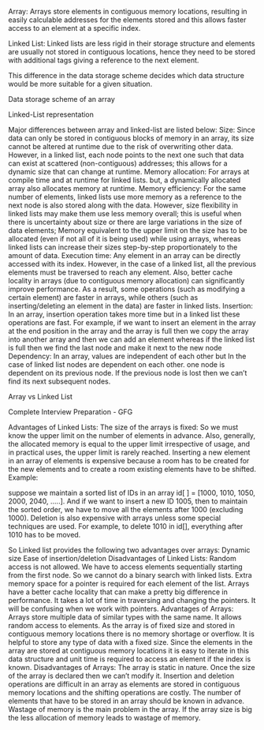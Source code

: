 Array: Arrays store elements in contiguous memory locations, resulting in easily calculable addresses for the elements stored and this allows faster access to an element at a specific index.

Linked List: Linked lists are less rigid in their storage structure and elements are usually not stored in contiguous locations, hence they need to be stored with additional tags giving a reference to the next element. 

This difference in the data storage scheme decides which data structure would be more suitable for a given situation. 


Data storage scheme of an array


Linked-List representation

 

Major differences between array and linked-list are listed below: 
Size: Since data can only be stored in contiguous blocks of memory in an array, its size cannot be altered at runtime due to the risk of overwriting other data. 
However, in a linked list, each node points to the next one such that data can exist at scattered (non-contiguous) addresses; this allows for a dynamic size that can change at runtime.
Memory allocation: For arrays at compile time and at runtime for linked lists. but, a dynamically allocated array also allocates memory at runtime.
Memory efficiency: For the same number of elements, linked lists use more memory as a reference to the next node is also stored along with the data. However, size flexibility in linked lists may make them use less memory overall; this is useful when there is uncertainty about size or there are large variations in the size of data elements; 
Memory equivalent to the upper limit on the size has to be allocated (even if not all of it is being used) while using arrays, whereas linked lists can increase their sizes step-by-step proportionately to the amount of data.
Execution time: Any element in an array can be directly accessed with its index. However, in the case of a linked list, all the previous elements must be traversed to reach any element. 
Also, better cache locality in arrays (due to contiguous memory allocation) can significantly improve performance. As a result, some operations (such as modifying a certain element) are faster in arrays, while others (such as inserting/deleting an element in the data) are faster in linked lists.
Insertion: In an array, insertion operation takes more time but in a linked list these operations are fast. For example, if we want to insert an element in the array at the end position in the array and the array is full then we copy the array into another array and then we can add an element whereas if the linked list is full then we find the last node and make it next to the new node 
Dependency: In an array, values are independent of each other but 
In the case of linked list nodes are dependent on each other. one node is dependent on its previous node. If the previous node is lost then we can’t find its next subsequent nodes.

Array vs Linked List

Complete Interview Preparation - GFG

Advantages of Linked Lists:
The size of the arrays is fixed: So we must know the upper limit on the number of elements in advance. Also, generally, the allocated memory is equal to the upper limit irrespective of usage, and in practical uses, the upper limit is rarely reached. 
Inserting a new element in an array of elements is expensive because a room has to be created for the new elements and to create a room existing elements have to be shifted. 
Example: 

suppose we maintain a sorted list of IDs in an array id[ ] = [1000, 1010, 1050, 2000, 2040, …..]. 
And if we want to insert a new ID 1005, then to maintain the sorted order, we have to move all the elements after 1000 (excluding 1000). 
Deletion is also expensive with arrays unless some special techniques are used. For example, to delete 1010 in id[], everything after 1010 has to be moved. 

So Linked list provides the following two advantages over arrays:
Dynamic size 
Ease of insertion/deletion 
Disadvantages of Linked Lists:
Random access is not allowed. We have to access elements sequentially starting from the first node. So we cannot do a binary search with linked lists. 
Extra memory space for a pointer is required for each element of the list. 
Arrays have a better cache locality that can make a pretty big difference in performance.
It takes a lot of time in traversing and changing the pointers.
It will be confusing when we work with pointers.
Advantages of Arrays:
Arrays store multiple data of similar types with the same name.
It allows random access to elements.
As the array is of fixed size and stored in contiguous memory locations there is no memory shortage or overflow.
It is helpful to store any type of data with a fixed size.
Since the elements in the array are stored at contiguous memory locations it is easy to iterate in this data structure and unit time is required to access an element if the index is known.
Disadvantages of Arrays:
The array is static in nature. Once the size of the array is declared then we can’t modify it.
Insertion and deletion operations are difficult in an array as elements are stored in contiguous memory locations and the shifting operations are costly.
The number of elements that have to be stored in an array should be known in advance.
Wastage of memory is the main problem in the array. If the array size is big the less allocation of memory leads to wastage of memory.